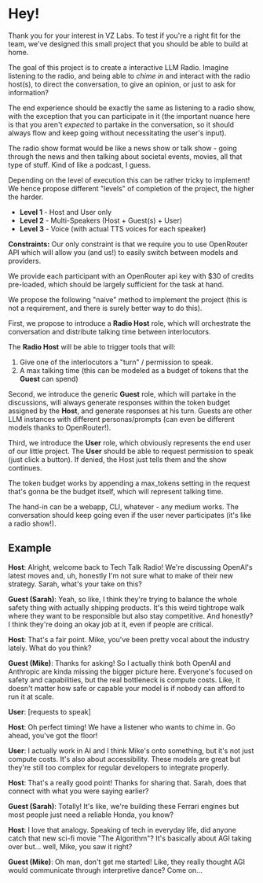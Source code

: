 # Hey!

Thank you for your interest in VZ Labs. To test if you're a right fit for the team, we've designed this small project that you should be able to build at home.

The goal of this project is to create a interactive LLM Radio. Imagine listening to the radio, and being able to *chime in* and interact with the radio host(s), to direct the conversation, to give an opinion, or just to ask for information? 

The end experience should be exactly the same as listening to a radio show, with the exception that you can participate in it (the important nuance here is that you aren't *expected* to partake in the conversation, so it should always flow and keep going without necessitating the user's input). 

The radio show format would be like a news show or talk show - going through the news and then talking about societal events, movies, all that type of stuff. Kind of like a podcast, I guess.

Depending on the level of execution this can be rather tricky to implement! We hence propose different "levels" of completion of the project, the higher the harder.

- **Level 1** - Host and User only
- **Level 2** - Multi-Speakers (Host + Guest(s) + User)
- **Level 3** - Voice (with actual TTS voices for each speaker)

**Constraints:** Our only constraint is that we require you to use OpenRouter API which will allow you (and us!) to easily switch between models and providers.

We provide each participant with an OpenRouter api key with $30 of credits pre-loaded, which should be largely sufficient for the task at hand. 

We propose the following "naive" method to implement the project (this is not a requirement, and there is surely better way to do this).

First, we propose to introduce a **Radio Host** role, which will orchestrate the conversation and distribute talking time between interlocutors.

The **Radio Host** will be able to trigger tools that will:
1. Give one of the interlocutors a "turn" / permission to speak.
2. A max talking time (this can be modeled as a budget of tokens that the **Guest** can spend)

Second, we introduce the generic **Guest** role, which will partake in the discussions, will always generate responses within the token budget assigned by the **Host**, and generate responses at his turn. Guests are other LLM instances with different personas/prompts (can even be different models thanks to OpenRouter!).

Third, we introduce the **User** role, which obviously represents the end user of our little project. The **User** should be able to request permission to speak (just click a button). If denied, the Host just tells them and the show continues.

The token budget works by appending a max_tokens setting in the request that's gonna be the budget itself, which will represent talking time. 


The hand-in can be a webapp, CLI, whatever - any medium works. The conversation should keep going even if the user never participates (it's like a radio show!).


## Example

**Host**: Alright, welcome back to Tech Talk Radio! We're discussing OpenAI's latest moves and, uh, honestly I'm not sure what to make of their new strategy. Sarah, what's your take on this?

**Guest (Sarah)**: Yeah, so like, I think they're trying to balance the whole safety thing with actually shipping products. It's this weird tightrope walk where they want to be responsible but also stay competitive. And honestly? I think they're doing an okay job at it, even if people are critical.

**Host**: That's a fair point. Mike, you've been pretty vocal about the industry lately. What do you think?

**Guest (Mike)**: Thanks for asking! So I actually think both OpenAI and Anthropic are kinda missing the bigger picture here. Everyone's focused on safety and capabilities, but the real bottleneck is compute costs. Like, it doesn't matter how safe or capable your model is if nobody can afford to run it at scale.

**User**: [requests to speak]

**Host**: Oh perfect timing! We have a listener who wants to chime in. Go ahead, you've got the floor!

**User**: I actually work in AI and I think Mike's onto something, but it's not just compute costs. It's also about accessibility. These models are great but they're still too complex for regular developers to integrate properly.

**Host**: That's a really good point! Thanks for sharing that. Sarah, does that connect with what you were saying earlier?

**Guest (Sarah)**: Totally! It's like, we're building these Ferrari engines but most people just need a reliable Honda, you know? 

**Host**: I love that analogy. Speaking of tech in everyday life, did anyone catch that new sci-fi movie "The Algorithm"? It's basically about AGI taking over but... well, Mike, you saw it right?

**Guest (Mike)**: Oh man, don't get me started! Like, they really thought AGI would communicate through interpretive dance? Come on...

